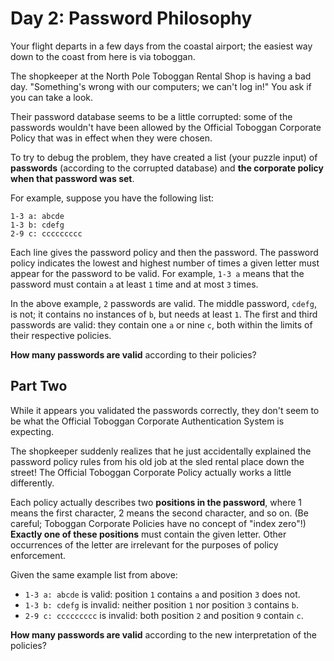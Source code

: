 # Day 2: Password Philosophy
Your flight departs in a few days from the coastal airport; the easiest way down to the coast from here
is via toboggan.

The shopkeeper at the North Pole Toboggan Rental Shop is having a bad day. "Something's wrong with our
computers; we can't log in!" You ask if you can take a look.

Their password database seems to be a little corrupted: some of the passwords wouldn't have been allowed by the Official Toboggan
Corporate Policy that was in effect when they were chosen.

To try to debug the problem, they have created a list (your puzzle input) of **passwords** (according to the corrupted database)
and **the corporate policy when that password was set**.

For example, suppose you have the following list:
```
1-3 a: abcde
1-3 b: cdefg
2-9 c: ccccccccc
```

Each line gives the password policy and then the password. The password policy indicates the lowest and highest number of times a
given letter must appear for the password to be valid. For example, `1-3 a` means that the password must contain `a` at least `1`
time and at most `3` times.

In the above example, `2` passwords are valid. The middle password, `cdefg`, is not; it contains no instances of `b`, but needs at
least `1`. The first and third passwords are valid: they contain one `a` or nine `c`, both within the limits of their respective
policies.

**How many passwords are valid** according to their policies?

## Part Two
While it appears you validated the passwords correctly, they don't seem to be what the Official Toboggan
Corporate Authentication System is expecting.

The shopkeeper suddenly realizes that he just accidentally explained the password policy rules from his old job at the sled rental
place down the street! The Official Toboggan Corporate Policy actually works a little differently.

Each policy actually describes two **positions in the password**, where 1 means the first character, 2 means the second character,
and so on. (Be careful; Toboggan Corporate Policies have no concept of "index zero"!) **Exactly one of these positions** must
contain the given letter. Other occurrences of the letter are irrelevant for the purposes of policy enforcement.

Given the same example list from above:

- `1-3 a: abcde` is valid: position `1` contains `a` and position `3` does not.
- `1-3 b: cdefg` is invalid: neither position `1` nor position `3` contains `b`.
- `2-9 c: ccccccccc` is invalid: both position `2` and position `9` contain `c`.

**How many passwords are valid** according to the new interpretation of the policies?
